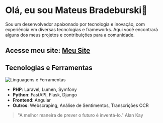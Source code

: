 # Olá, eu sou Mateus Bradeburski👋



Sou um desenvolvedor apaixonado por tecnologia e inovação, com experiência em diversas tecnologias e frameworks. Aqui você encontrará alguns dos meus projetos e contribuições para a comunidade.
## Acesse meu site: [Meu Site](https://mateusbrandeburski.odin-srv-project.com)
## Tecnologias e Ferramentas

![Linguagens e Ferramentas](https://skillicons.dev/icons?i=php,laravel,symfony,python,fastapi,flask,django,angular&theme=light)

- **PHP**: Laravel, Lumen, Symfony
- **Python**: FastAPI, Flask, Django
- **Frontend**: Angular
- **Outros**: Webscraping, Análise de Sentimentos, Transcrições OCR


> "A melhor maneira de prever o futuro é inventá-lo."  Alan Kay






  
